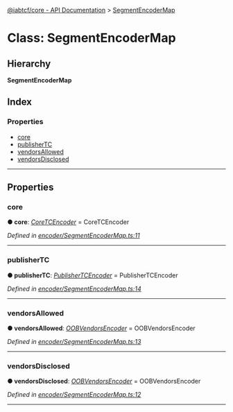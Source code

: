 [@iabtcf/core - API Documentation](../README.md) > [SegmentEncoderMap](../classes/segmentencodermap.md)

# Class: SegmentEncoderMap

## Hierarchy

**SegmentEncoderMap**

## Index

### Properties

* [core](segmentencodermap.md#core)
* [publisherTC](segmentencodermap.md#publishertc)
* [vendorsAllowed](segmentencodermap.md#vendorsallowed)
* [vendorsDisclosed](segmentencodermap.md#vendorsdisclosed)

---

## Properties

<a id="core"></a>

###  core

**● core**: *[CoreTCEncoder](coretcencoder.md)* =  CoreTCEncoder

*Defined in [encoder/SegmentEncoderMap.ts:11](https://github.com/chrispaterson/iabtcf/blob/f683445/modules/core/src/encoder/SegmentEncoderMap.ts#L11)*

___
<a id="publishertc"></a>

###  publisherTC

**● publisherTC**: *[PublisherTCEncoder](publishertcencoder.md)* =  PublisherTCEncoder

*Defined in [encoder/SegmentEncoderMap.ts:14](https://github.com/chrispaterson/iabtcf/blob/f683445/modules/core/src/encoder/SegmentEncoderMap.ts#L14)*

___
<a id="vendorsallowed"></a>

###  vendorsAllowed

**● vendorsAllowed**: *[OOBVendorsEncoder](oobvendorsencoder.md)* =  OOBVendorsEncoder

*Defined in [encoder/SegmentEncoderMap.ts:13](https://github.com/chrispaterson/iabtcf/blob/f683445/modules/core/src/encoder/SegmentEncoderMap.ts#L13)*

___
<a id="vendorsdisclosed"></a>

###  vendorsDisclosed

**● vendorsDisclosed**: *[OOBVendorsEncoder](oobvendorsencoder.md)* =  OOBVendorsEncoder

*Defined in [encoder/SegmentEncoderMap.ts:12](https://github.com/chrispaterson/iabtcf/blob/f683445/modules/core/src/encoder/SegmentEncoderMap.ts#L12)*

___

